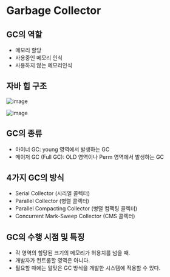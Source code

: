 # Garbage Collector

## GC의 역할
- 메모리 할당
- 사용중인 메모리 인식
- 사용하지 않는 메모리인식

## 자바 힙 구조
![image](https://user-images.githubusercontent.com/38865267/97396025-92ab8580-1929-11eb-88d0-f89ee19785fc.png)

![image](https://user-images.githubusercontent.com/38865267/97396076-b078ea80-1929-11eb-83ef-39f3d5e1e65f.png)

## GC의 종류
- 마이너 GC: young 영역에서 발생하는 GC
- 메이저 GC (Full GC): OLD 영역이나 Perm 영역에서 발생하는 GC

## 4가지 GC의 방식
- Serial Collector (시리얼 콜렉터)
- Parallel Collector (병렬 콜렉터)
- Parallel Compacting Collector (병렬 컴팩팅 콜렉터)
- Concurrent Mark-Sweep Collector (CMS 콜렉터)

## GC의 수행 시점 및 특징
- 각 영역의 할당된 크기의 메모리가 허용치를 넘을 때.
- 개발자가 컨트롤할 영역은 아니다.
- 필요할 때에는 알맞은 GC 방식을 개발한 시스템에 적용할 수 있다.

